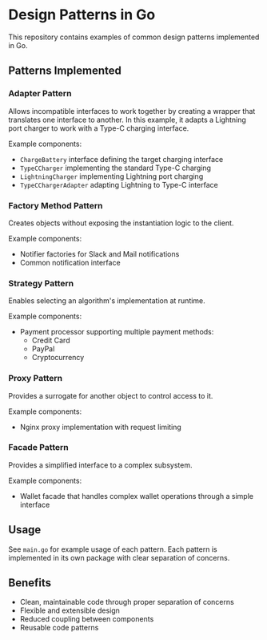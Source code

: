 # Design Patterns in Go

This repository contains examples of common design patterns implemented in Go.

## Patterns Implemented

### Adapter Pattern
Allows incompatible interfaces to work together by creating a wrapper that translates one interface to another. In this example, it adapts a Lightning port charger to work with a Type-C charging interface.

Example components:
- `ChargeBattery` interface defining the target charging interface
- `TypeCCharger` implementing the standard Type-C charging
- `LightningCharger` implementing Lightning port charging
- `TypeCChargerAdapter` adapting Lightning to Type-C interface

### Factory Method Pattern
Creates objects without exposing the instantiation logic to the client.

Example components:
- Notifier factories for Slack and Mail notifications
- Common notification interface

### Strategy Pattern 
Enables selecting an algorithm's implementation at runtime.

Example components:
- Payment processor supporting multiple payment methods:
  - Credit Card
  - PayPal 
  - Cryptocurrency

### Proxy Pattern
Provides a surrogate for another object to control access to it.

Example components:
- Nginx proxy implementation with request limiting

### Facade Pattern
Provides a simplified interface to a complex subsystem.

Example components:
- Wallet facade that handles complex wallet operations through a simple interface

## Usage

See `main.go` for example usage of each pattern. Each pattern is implemented in its own package with clear separation of concerns.

## Benefits

- Clean, maintainable code through proper separation of concerns
- Flexible and extensible design
- Reduced coupling between components
- Reusable code patterns
